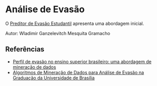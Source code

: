 # Análise de Evasão

O [Preditor de Evasão Estudantil](preditor_V0.1.ipynb) apresenta uma abordagem inicial.

Autor: Wladimir Ganzelevitch Mesquita Gramacho

## Referências

* [Perfil de evasão no ensino superior brasileiro: uma abordagem de mineração de dados](http://repositorio.unb.br/handle/10482/32139)
* [Algoritmos de Mineração de Dados para Análise de Evasão na Graduação da Universidade de Brasília](https://cic.unb.br/~gnramos/monografia.pdf)